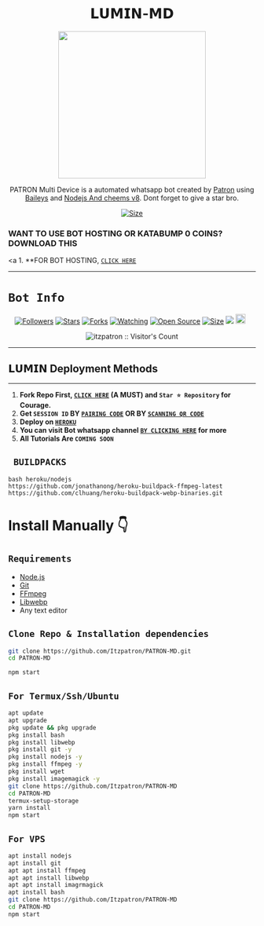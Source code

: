 <h1 align="center">𝗟𝗨𝗠𝗜𝗡-𝗠𝗗<br></h1>
<p align="center">
<img src="https://i.imgur.com/QNvEMVB.jpeg" height="300" />
</p>

<p align="center">
PATRON Multi Device is a automated whatsapp bot created by <a href="https://github.com/Itzpatron" target="_blank">Patron</a> using <a href="https://github.com/adiwajshing/Baileys" target="_blank">Baileys</a> and <a href="https://github.com/nodejs" target="_blank">Nodejs And cheems v8</a>. Dont forget to give a star bro.
</p>

<p align="center">
<a href="https://youtu.be/ygIOzvZS0z0?si=HBG2WzpWO-2cBBkJ"><img title="Size" src="https://img.shields.io/badge/Tutorial-Video-green"></a>
</p>

### WANT TO USE BOT HOSTING OR KATABUMP 0 COINS? DOWNLOAD THIS
 
<a 1.  **FOR BOT HOSTING, [`CLICK HERE`](https://bot-hosting.net/)

------

# ```Bot Info```
<p align="center">
<a href="https://github.com/Itzpatron/followers"><img title="Followers" src="https://img.shields.io/github/followers/Itzpatron?color=red&style=flat-square"></a>
<a href="https://github.com/Itzpatron/PATRON-MD/stargazers/"><img title="Stars" src="https://img.shields.io/github/stars/Itzpatron/PATRON-MD?color=blue&style=flat-square"></a>
<a href="https://github.com/Itzpatron/PATRON-MD/network/members"><img title="Forks" src="https://img.shields.io/github/forks/Itzpatron/PATRON-MD?color=red&style=flat-square"></a>
<a href="https://github.com/Itzpatron/PATRON-MD/watchers"><img title="Watching" src="https://img.shields.io/github/watchers/Itzpatron/PATRON-MD?label=Watchers&color=blue&style=flat-square"></a>
<a href="https://github.com/Itzpatron/PATRON-MD"><img title="Open Source" src="https://img.shields.io/badge/Author-Patron%20Bot%20Inc.-red?v=103"></a>
<a href="https://github.com/Itzpatron/PATRON-MD/"><img title="Size" src="https://img.shields.io/github/repo-size/Itzpatron/PATRON-MD?style=flat-square&color=green"></a>
<a href="https://hits.seeyoufarm.com"><img src="https://hits.seeyoufarm.com/api/count/incr/badge.svg?url=https%3A%2F%2Fgithub.com%2FItzpatron%2FPATRON-MD&count_bg=%2379C83D&title_bg=%23555555&icon=probot.svg&icon_color=%2300FF6D&title=hits&edge_flat=false"/></a>
<a href="https://github.com/Itzpatron/PATRON-MD/graphs/commit-activity"><img height="20" src="https://img.shields.io/badge/Maintained%3F-yes-green.svg"></a>&nbsp;&nbsp;
</p>
<p align='center'>
    </p>
<p align="center"><img src="https://profile-counter.glitch.me/{PATRON-MD}/count.svg" alt="itzpatron :: Visitor's Count" /></p>

-------


## 𝗟𝗨𝗠𝗜𝗡 Deployment Methods
---
1.  **Fork Repo First, [`CLICK HERE`](https://github.com/Awesome-DC/LUMIN-MD.git) (A MUST) and `Star ⭐ Repository` for Courage.**
2.  **Get `SESSION ID` BY [`PAIRING CODE`](https://bankai-renew.onrender.com) 
 OR BY [`SCANNING QR CODE`](https://bankai-renew.onrender.com/wasiqr)** 
3. **Deploy on [`HEROKU`](https://dashboard.heroku.com/new?template=https://github.com/Awesome-DC/BANKAI_MD)**
8. **You can visit Bot whatsapp channel [`BY CLICKING HERE`](https://whatsapp.com/channel/0Z) for more**
9. **All Tutorials Are `COMING SOON`**

## ` BUILDPACKS`

```
bash heroku/nodejs
https://github.com/jonathanong/heroku-buildpack-ffmpeg-latest
https://github.com/clhuang/heroku-buildpack-webp-binaries.git
```


# Install Manually 👇
## `Requirements`
* [Node.js](https://nodejs.org/en/)
* [Git](https://git-scm.com/downloads)
* [FFmpeg](https://github.com/BtbN/FFmpeg-Builds/releases/download/autobuild-2020-12-08-13-03/ffmpeg-n4.3.1-26-gca55240b8c-win64-gpl-4.3.zip)
* [Libwebp](https://developers.google.com/speed/webp/download)
* Any text editor
## `Clone Repo & Installation dependencies`
```bash
git clone https://github.com/Itzpatron/PATRON-MD.git
cd PATRON-MD

npm start
```
## `For Termux/Ssh/Ubuntu`
```bash
apt update
apt upgrade
pkg update && pkg upgrade
pkg install bash
pkg install libwebp
pkg install git -y
pkg install nodejs -y 
pkg install ffmpeg -y 
pkg install wget
pkg install imagemagick -y
git clone https://github.com/Itzpatron/PATRON-MD
cd PATRON-MD
termux-setup-storage
yarn install
npm start
```
## `For VPS`
```bash
apt install nodejs 
apt install git 
apt apt install ffmpeg 
apt apt install libwebp 
apt apt install imagrmagick
apt install bash
git clone https://github.com/Itzpatron/PATRON-MD
cd PATRON-MD
npm start
```
